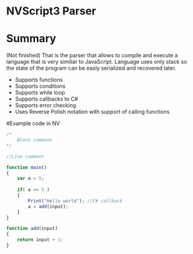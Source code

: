 # NVScript3 Parser
# Summary
(Not finished) That is the parser that allows to compile and execute a language
that is very similiar to JavaScript. Language uses only stack so the state of the program
can be easly serialized and recovered later.

- Supports functions
- Supports conditions
- Supports while loop
- Supports callbacks to C#
- Supports error checking
- Uses Reverse Polish notation with support of calling functions

#Example code in NV

```javascript
/*
	Block comment
*/

//Line comment

function main()
{
	var a = 5;
	
	if( a == 5 )
	{
		Print("Hello world"); //C# callback
		a = add(input);
	}
}

function add(input)
{
	return input + 1;
}
```